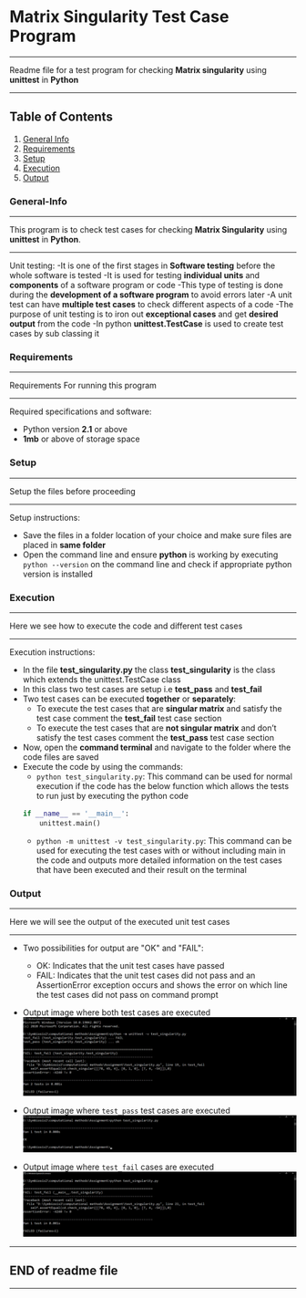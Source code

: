 # Matrix Singularity Test Case Program 
***
Readme file for a test program for checking **Matrix singularity** using **unittest** in **Python**
***

## Table of Contents
1. [General Info](#General-Info)
2. [Requirements](#Requirements)
3. [Setup](#Setup)
4. [Execution](#Execution)
5. [Output](#Output)

### General-Info
***
This program is to check test cases for checking **Matrix Singularity** using **unittest** in **Python**.
***
Unit testing:
-It is one of the first stages in **Software testing** before the whole software is tested
-It is used for testing **individual units** and **components** of a software program or code
-This type of testing is done during the **development of a software program** to avoid errors later
-A unit test can have **multiple test cases** to check different aspects of a code
-The purpose of unit testing is to iron out **exceptional cases** and get **desired output** from the code
-In python **unittest.TestCase** is used to create test cases by sub classing it

### Requirements
***
Requirements For running this program
***
Required specifications and software: 
- Python version **2.1** or above
- **1mb** or above of storage space

### Setup
***
Setup the files before proceeding
***
Setup instructions:
- Save the files in a folder location of your choice and make sure files are placed in **same folder**
- Open the command line and ensure **python** is working by executing `python --version` on the command line and check if appropriate python version is installed

### Execution
***
Here we see how to execute the code and different test cases
***
Execution instructions:
- In the file **test_singularity.py** the class **test_singularity** is the class which extends the unittest.TestCase class
- In this class two test cases are setup i.e **test_pass** and **test_fail**
- Two test cases can be executed **together** or **separately**:
    - To execute the test cases that are **singular matrix** and satisfy the test case comment the **test_fail** test case section
    - To execute the test cases that are **not singular matrix** and don’t satisfy the test cases comment the **test_pass** test case section
- Now, open the **command terminal** and navigate to the folder where the code files are saved
- Execute the code by using the commands:
    - `python test_singularity.py`: This command can be used for normal execution if the code has the below function which allows the tests to run just by executing the python code
    ```python
    if __name__ == '__main__':
        unittest.main() 
    ``` 
    - `python -m unittest -v test_singularity.py`: This command can be used for executing the test cases with or without including main in the code and outputs more detailed information on the test cases that have been executed and their result on the terminal

### Output
***
Here we will see the output of the executed unit test cases
***
- Two possibilities for output are "OK" and "FAIL":
    - OK: Indicates that the unit test cases have passed
    - FAIL: Indicates that the unit test cases did not pass and an AssertionError exception occurs and shows the error on which line the test cases did not pass on command prompt
- Output image where both test cases are executed
![Output image of pass and fail test cases](https://github.com/iVibhuti/Msc-CA-CM2/blob/64e12ab3da590392269b23f5fee2ddce181a8ece/Kalash_Prn12/screenshots/PassFail.png)

- Output image where `test_pass` test cases are executed
![Output image of pass test cases](https://github.com/iVibhuti/Msc-CA-CM2/blob/64e12ab3da590392269b23f5fee2ddce181a8ece/Kalash_Prn12/screenshots/Pass.png)

- Output image where `test_fail` cases are executed
![Output image of fail test cases](https://github.com/iVibhuti/Msc-CA-CM2/blob/64e12ab3da590392269b23f5fee2ddce181a8ece/Kalash_Prn12/screenshots/Fail.png)



***
## END of readme file
***
